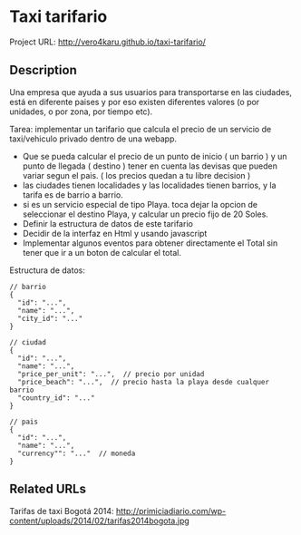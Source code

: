 # Taxi tarifario

Project URL: http://vero4karu.github.io/taxi-tarifario/

## Description

Una empresa que ayuda a sus usuarios para transportarse en las ciudades, 
está en diferente paises y por eso existen diferentes valores 
(o por unidades, o por zona, por tiempo etc).

Tarea: implementar un tarifario que calcula el precio de un servicio de taxi/vehiculo privado dentro de una webapp.

- Que se pueda calcular el precio de un punto de inicio ( un barrio ) y un punto de llegada ( destino ) tener en cuenta las devisas que pueden variar segun el pais. ( los precios quedan a tu libre decision  )
- las ciudades  tienen localidades y las localidades tienen barrios, y la tarifa es de barrio a barrio.
- si es un servicio especial de tipo Playa. toca dejar la opcion de seleccionar el destino Playa, y calcular un precio fijo de 20 Soles.
- Definir la estructura de datos de este tarifario
- Decidir de la interfaz en Html y usando javascript
- Implementar algunos eventos para obtener directamente el Total sin tener que ir a un boton de calcular el total.

Estructura de datos:

    // barrio
    {
      "id": "...",
      "name": "...",
      "city_id": "..."
    }
    
    // ciudad
    {
      "id": "...",
      "name": "...",
      "price_per_unit": "...",  // precio por unidad
      "price_beach": "...",  // precio hasta la playa desde cualquer barrio
      "country_id": "..."
    }
    
    // pais
    {
      "id": "...",
      "name": "...",
      "currency"": "..."  // moneda
    }

## Related URLs

Tarifas de taxi Bogotá 2014: http://primiciadiario.com/wp-content/uploads/2014/02/tarifas2014bogota.jpg
